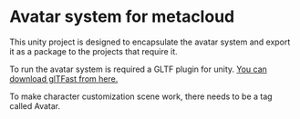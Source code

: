# Avatar system for metacloud

This unity project is designed to encapsulate the avatar system and export it as a package to the projects that require it.

To run the avatar system is required a GLTF plugin for unity.
[You can download glTFast from here.](https://github.com/atteneder/glTFast)

To make character customization scene work, there needs to be a tag called Avatar.

